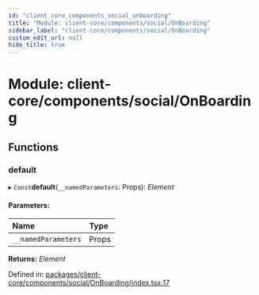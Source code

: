 ```yaml
---
id: "client_core_components_social_onboarding"
title: "Module: client-core/components/social/OnBoarding"
sidebar_label: "client-core/components/social/OnBoarding"
custom_edit_url: null
hide_title: true
---
```


# Module: client-core/components/social/OnBoarding

## Functions

### default

▸ `Const`**default**(`__namedParameters`: Props): *Element*

#### Parameters:

Name | Type |
:------ | :------ |
`__namedParameters` | Props |

**Returns:** *Element*

Defined in: [packages/client-core/components/social/OnBoarding/index.tsx:17](https://github.com/xr3ngine/xr3ngine/blob/5c3dcaef1/packages/client-core/components/social/OnBoarding/index.tsx#L17)
